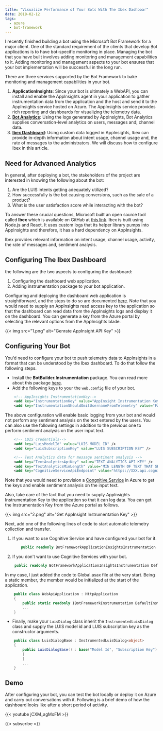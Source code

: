 ```yaml
---
title: "Visualize Performance of Your Bots With The Ibex Dashboar"
date: 2018-02-12
tags:
  - azure
  - bot-framework
---
```


I recently finished building a bot using the Microsoft Bot Framework for a major client. One of the standard requirement of the clients that develop Bot applications is to have bot-specific monitoring in place. Managing the bot that you have built involves adding monitoring and management capabilities to it. Adding monitoring and management aspects to your bot ensures that your bot implementation will be successful in the long run.

There are three services supported by the Bot Framework to bake monitoring and management capabilities in your bot.

1. **ApplicationInsights**: Since your bot is ultimately a WebAPI, you can install and enable the AppInsights agent in your application to gather instrumentation data from the application and the host and send it to the AppInsights service hosted on Azure. The AppInsights service provides rich reporting and dashboards for visualizing the telemetry data.
2. **[Bot Analytics](https://docs.microsoft.com/en-us/bot-framework/bot-service-manage-analytics)**: Using the logs generated by AppInsights, Bot Analytics supplies conversation-level analytics on users, messages and, channel data.
3. **[Ibex Dashboard](https://github.com/Azure/ibex-dashboard)**: Using custom data logged in AppInsights, Ibex can provide in-depth information about intent usage, channel usage and, the rate of messages to the administrators. We will discuss how to configure Ibex in this article.

## Need for Advanced Analytics

In general, after deploying a bot, the stakeholders of the project are interested in knowing the following about the bot:

1. Are the LUIS intents getting adequately utilized?
2. How successfully is the bot causing conversions, such as the sale of a product?
3. What is the user satisfaction score while interacting with the bot?

To answer these crucial questions, Microsoft built an open source tool called **Ibex** which is available on GitHub at [this link](https://github.com/Azure/ibex-dashboard). Ibex is built using Node.js and React. It uses custom logs that its helper library pumps into AppInsights and therefore, it has a hard dependency on AppInsights.

Ibex provides relevant information on intent usage, channel usage, activity, the rate of messages and, sentiment analysis.

## Configuring The Ibex Dashboard

the following are the two aspects to configuring the dashboard:

1. Configuring the dashboard web application.
2. Adding instrumentation package to your bot application.

Configuring and deploying the dashboard web application is straightforward, and the steps to do so are documented [here](https://github.com/Azure/ibex-dashboard). Note that you would need to supply an AppInsights read access key to the application so that the dashboard can read data from the AppInsights logs and display it on the dashboard. You can generate a key from the Azure portal by selecting the relevant options from the AppInsights blade.

{{< img src="1.png" alt="Genrate AppInsight API Key" >}}

## Configuring Your Bot

You'd need to configure your bot to push telemetry data to AppInsights in a format that can be understood by the Ibex dashboard. To do that follow the following steps.

- Install the **BotBuilder.Instrumentation** package. You can read more about this package [here](https://github.com/CatalystCode/botbuilder-instrumentation-cs).
- Add the following keys to your the `web.config` file of your bot.

```xml
    <!-- AppInsights InstrumentationKey-->
    <add key="InstrumentationKey" value="AppInsight Instrumentation Key" />
    <add key="InstrumentationShouldOmitUsernameFromTelemetry" value="False"/>
```

The above configuration will enable basic logging from your bot and would not perform any sentiment analysis on the text entered by the users. You can also use the following settings in addition to the previous one to perform sentiment analysis on the user input text.

```XML
    <!-- LUIS credentials-->
    <add key="LuisModelId" value="LUIS MODEL ID" />
    <add key="LuisSubscriptionKey" value="LUIS SUBSCRIPTION KEY" />

    <!-- Text Analytics data for message sentiment analysis -->
    <add key="TextAnalyticsApiKey" value="TEXT ANALYTICS API KEY" />
    <add key="TextAnalyticsMinLength" value="MIN LENGTH OF TEXT THAT SHOULD BE PROCESSED FOR SENTIMENT ANALYSIS" />
    <add key="CognitiveServiceApiEndpoint" value="https://XXX.api.cognitive.microsoft.com/"/>
```

Note that you would need to provision a [Congnitive Service](https://azure.microsoft.com/en-gb/services/cognitive-services/text-analytics/) in Azure to get the keys and enable sentiment analysis on the input text.

Also, take care of the fact that you need to supply AppInsights Instrumentation Key to the application so that it can log data. You can get the Instrumentation Key from the Azure portal as follows.

{{< img src="2.png" alt="Get AppInsight Instrumentation Key" >}}

Next, add one of the following lines of code to start automatic telemetry collection and transfer.

1. If you want to use Cognitive Service and have configured your bot for it.

   ```CS
       public readonly BotFrameworkApplicationInsightsInstrumentation DefaultInstrumentation = DependencyResolver.Current.DefaultInstrumentationWithCognitiveServices;
   ```

2. If you don't want to use Cognitive Services with your bot.

   ```CS
   	public readonly BotFrameworkApplicationInsightsInstrumentation DefaultInstrumentation = DependencyResolver.Current.DefaultBasicInstrumentation;
   ```

In my case, I just added the code to Global.asax file at the very start. Being a static member, the member would be initialized at the start of the application.

```CS
    public class WebApiApplication : HttpApplication
    {
        public static readonly IBotFrameworkInstrumentation DefaultInstrumentation = DependencyResolver.Current.DefaultInstrumentationWithCognitiveServices;
		...
	}
```

- Finally, make your `LuisDialog` class inherit the `InstrumentedLuisDialog` class and supply the LUIS model id and LUIS subscription key as the constructor arguments.

```CS
    public class LuisDialogBase : InstrumentedLuisDialog<object>
    {
        public LuisDialogBase() : base("Model Id", "Subscription Key")
        {
        }
		...
	}
```

## Demo

After configuring your bot, you can test the bot locally or deploy it on Azure and carry out conversations with it. Following is a brief demo of how the dashboard looks like after a short period of activity.

{{< youtube jCXM_agMoFM >}}

{{< subscribe >}}
